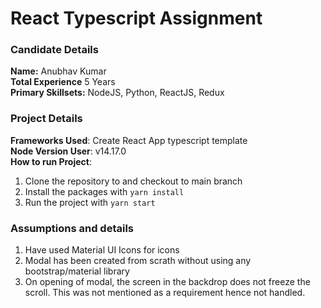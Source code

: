 # React Typescript Assignment

### Candidate Details

**Name:** Anubhav Kumar <br/>
**Total Experience** 5 Years <br/>
**Primary Skillsets:** NodeJS, Python, ReactJS, Redux

### Project Details
**Frameworks Used**: Create React App typescript template <br/>
**Node Version User**: v14.17.0 <br/>
**How to run Project**:
1. Clone the repository to and checkout to main branch <br/>
2. Install the packages with `yarn install` <br/>
3. Run the project with `yarn start` <br/>

### Assumptions and details
1. Have used Material UI Icons for icons
2. Modal has been created from scrath without using any bootstrap/material library
3. On opening of modal, the screen in the backdrop does not freeze the scroll. This was not mentioned as a requirement hence not handled. 
